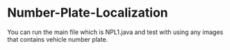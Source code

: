 # Number-Plate-Localization

You can run the main file which is NPL1.java and test with using any images that contains vehicle number plate.
